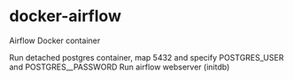 # docker-airflow
Airflow Docker container

Run detached postgres container, map 5432 and specify POSTGRES_USER and POSTGRES__PASSWORD
Run airflow webserver (initdb)

